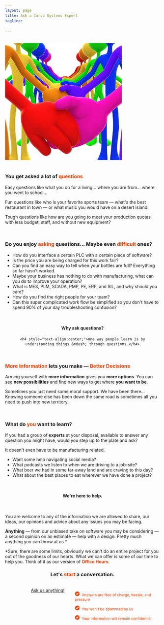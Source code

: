 ```yaml
---
layout: page
title: Ask a Corso Systems Expert
tagline: 

---
```



<body>

<br/>
<a href="http://www.lumaxart.com/"><img src="/img/unity.jpg" width="380px"/></a>
<br/><br/>

<h3>You get asked a lot of <b style="color:#f64100;">questions</b></h3>

<p>Easy questions like what you do for a living... where you are from... where you went to school...</p>

<p>Fun questions like who is your favorite sports team &mdash; what's the best restaurant in town &mdash; or what music you would have on a desert island.</p>

<p>Tough questions like how are you going to meet your production quotas with less budget, staff, and without new equipment?</p>

<br/>
<h3>Do you enjoy <b style="color:#f64100;">asking</b> questions... Maybe even <b style="color:#f64100;">difficult</b> ones?</h3>

<ul>
	<li>How do you interface a certain PLC with a certain piece of software?</li>
	<li>Is the price you are being charged for this work fair?</li>
	<li>Can you find an easy way to tell when your bottles are full? Everything so far hasn't worked.</li>
	<li>Maybe your business has nothing to do with manufacturing, what can you do to improve your operation?</li>
	<li>What is MES, PLM, SCADA, PMP, PE, ERP, and SIL, and why should you care?</li>
	<li>How do you find the right people for your team?</li>
	<li>Can this super complicated work flow be simplified so you don't have to spend 90% of your day troubleshooting confusion?</li>
</ul>
<br/>

<div style="text-align:center;width:100%;">
	<h4>Why ask questions?</h4>
	

	<h4 style="text-align:center;">One way people learn is by understanding things &mdash; through questions.</h4>
</div>

<br/>

<h3><b style="color:#f64100;">More Information</b> lets you make &mdash; <b style="color:#f64100;">Better Decisions</b></h3>


<p>Arming yourself with <b>more information</b> gives you <b>more options</b>. You can see <b>new possibilities</b> and find new ways to get where <b>you want to be</b>.</p>
<p>Sometimes you just need some moral support. We have been there... Knowing someone else has been down the same road is sometimes all you need to push into new territory.</p>




<br/>
<h3>What do <b style="color:#f64100;">you</b> want to learn?</h3>

<p>If you had a group of <b>experts</b> at your disposal, available to answer any question you might have, would you step up to the plate and ask?</p>

<p>It doesn't even have to be manufacturing related.</p>
<ul>
<li>Want some help navigating social media?</li>
<li>What podcasts we listen to when we are driving to a job-site?</li>
<li>What beer we had in some far-away land and are craving to this day?</li> 
<li>What about the best places to eat wherever we have done a project?</li>
</ul>
<br/>

<h4 style="text-align:center;">We're here to help.</h4>
<br/>

<p>You are welcome to any of the information we are allowed to share, our ideas, our opinions and advice about any issues you may be facing.</p>

<p><b>Anything</b> &mdash; from our unbiased take on software you may be considering &mdash; a second opinion on an estimate &mdash; help with a design. Pretty much anything you can throw at us.*</p>

<p>*Sure, there are some limits, obviously we can't do an entire project for you out of the goodness of our hearts. What we can offer is some of our time to help you. Think of it as our version of <b style="color:#f64100;">Office Hours</b>.</p>


<h3 style="text-align:center;">Let's <b style="color:#f64100">start</b> a conversation.</h3>
<br/>


<div class="row" style="text-align:center;">
	<span style="width:25%;margin-left:15%;padding-right:25px;"><a href="mailto:info@corsosystems.com?Subject=Ask%20Us%20Anything" style="margin-top:20px;" class="btn btn-cta">Ask us anything!</a></span>
	<span style="color:#f64100;font-size:12px;float:right;width:55%;text-align:left;"><p><img src="/img/approved.svg" width="16"/>&nbsp;&nbsp;Answers are free of charge, hassle, and pressure</p>
		<p><img src="/img/approved.svg" width="16"/>&nbsp;&nbsp;You won't be spammed by us</p>
		<p><img src="/img/approved.svg" width="16"/>&nbsp;&nbsp;Your information will remain confidential</p></span>
</div>

</body>